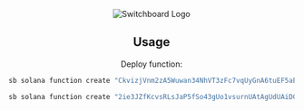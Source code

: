 <div align="center">

![Switchboard Logo](https://github.com/switchboard-xyz/sbv2-core/raw/main/website/static/img/icons/switchboard/avatar.png)

## Usage

Deploy function:

```bash
sb solana function create "CkvizjVnm2zA5Wuwan34NhVT3zFc7vqUyGnA6tuEF5aE" --container ${CONTAINER_NAME} --cluster devnet --schedule "15 * * * * *" --containerRegistry dockerhub --keypair /Users/mgild/switchboard_environments_v2/devnet/upgrade_authority/upgrade_authority.json --mrEnclave 0x63ba8df478b4a74795a79a73b8f0a6f792f88e95f9ed6202289091e6e1b65fa1 --fundAmount 0.25

sb solana function create "2ie3JZfKcvsRLsJaP5fSo43gUo1vsurnUAtAgUdUAiDG" --container ${CONTAINER_NAME} --schedule "30 * * * * *" --containerRegistry dockerhub --keypair /Users/mgild/switchboard_environments_v2/mainnet/upgrade_authority/upgrade_authority.json --mainnetBeta --mrEnclave 0x63ba8df478b4a74795a79a73b8f0a6f792f88e95f9ed6202289091e6e1b65fa1 --fundAmount 0.25
```
